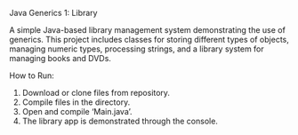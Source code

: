 Java Generics 1: Library

A simple Java-based library management system demonstrating the use of generics. This project includes classes for storing different types of objects, managing numeric types, processing strings, and a library system for managing books and DVDs.

How to Run: 

1.	Download or clone files from repository.
2.	Compile files in the directory.
3.	Open and compile ‘Main.java’.
4.	The library app is demonstrated through the console.
